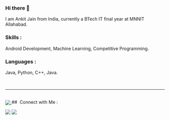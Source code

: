 ### Hi there 👋

<!--
**jankit311/jankit311** is a ✨ _special_ ✨ repository because its `README.md` (this file) appears on your GitHub profile.

Here are some ideas to get you started:

- 🔭 I’m currently working on ...
- 🌱 I’m currently learning ...
- 👯 I’m looking to collaborate on ...
- 🤔 I’m looking for help with ...
- 💬 Ask me about ...
- 📫 How to reach me: ...
- 😄 Pronouns: ...
- ⚡ Fun fact: ...
-->

I am Ankit Jain from India, currently a BTech IT final year at MNNIT Allahabad. 

### Skills : <br>
Android Development, Machine Learning, Competitive Programming.

### Languages : <br>
Java, Python, C++, Java.

<br>
<hr>
<br>
<!---
<a href="https://github-readme-stats.vercel.app/api?username=jankit311&show_icons=true&theme=cobalt">
  <img align="center" src="https://github-readme-stats.vercel.app/api?username=jankit311&show_icons=true&theme=radical&custom_title=My GitHub Stats" />
</a>
-->
<a href="https://github-readme-stats.vercel.app/api/top-langs/?username=parnabghosh1004&layout=compact&langs_count=8">
  <img align="center" src="https://github-readme-stats.vercel.app/api/top-langs/?username=jankit311&layout=compact&langs_count=10&theme=radical" />
</a>
## &nbsp;Connect with Me :
<p>
<a href="https://www.linkedin.com/in/jankit311/"><img src="https://img.shields.io/badge/-Ankit%20Jain%20-0077B5?style=flat&logo=Linkedin&logoColor=white"/></a>
<a href="mailto:jankit311@gmail.com"><img src="https://img.shields.io/badge/-jankit311@gmail.com-D14836?style=flat&logo=Gmail&logoColor=white"/></a>
</p>
<br> 
<br>

<!---
![GitHub Activity Graph](https://activity-graph.herokuapp.com/graph?username=jankit311) 
-->

